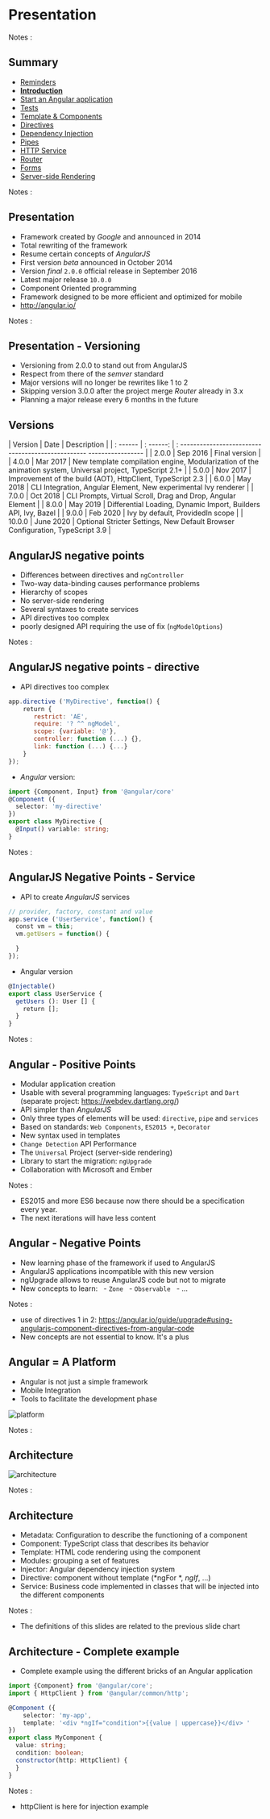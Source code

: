 # Presentation

<!-- .slide: class="page-title" -->

Notes :



## Summary

<!-- .slide: class="toc" -->

- [Reminders](#/1)
- **[Introduction](#/2)**
- [Start an Angular application](#/3)
- [Tests](#/4)
- [Template & Components](#/5)
- [Directives](#/6)
- [Dependency Injection](#/7)
- [Pipes](#/8)
- [HTTP Service](#/9)
- [Router](#/10)
- [Forms](#/11)
- [Server-side Rendering](#/12)

Notes :



## Presentation

- Framework created by *Google* and announced in 2014
- Total rewriting of the framework
- Resume certain concepts of *AngularJS*
- First version *beta* announced in October 2014
- Version *final* `2.0.0` official release in September 2016
- Latest major release `10.0.0`
- Component Oriented programming
- Framework designed to be more efficient and optimized for mobile
- http://angular.io/

Notes :



## Presentation - Versioning

- Versioning from 2.0.0 to stand out from AngularJS
- Respect from there of the *semver* standard
- Major versions will no longer be rewrites like 1 to 2
- Skipping version 3.0.0 after the project merge *Router* already in 3.x
- Planning a major release every 6 months in the future



## Versions

| Version | Date | Description |
| : ------ | : ------: | : ------------------------------------------------- ----------------- |
| 2.0.0 | Sep 2016 | Final version |
| 4.0.0 | Mar 2017 | New template compilation engine, Modularization of the animation system, Universal project, TypeScript 2.1+ |
| 5.0.0 | Nov 2017 | Improvement of the build (AOT), HttpClient, TypeScript 2.3 |
| 6.0.0 | May 2018 | CLI Integration, Angular Element, New experimental Ivy renderer |
| 7.0.0 | Oct 2018 | CLI Prompts, Virtual Scroll, Drag and Drop, Angular Element |
| 8.0.0 | May 2019 | Differential Loading, Dynamic Import, Builders API, Ivy, Bazel |
| 9.0.0 | Feb 2020 | Ivy by default, ProvidedIn scope |
| 10.0.0 | June 2020 | Optional Stricter Settings, New Default Browser Configuration, TypeScript 3.9 |



## AngularJS negative points

- Differences between directives and `ngController`
- Two-way data-binding causes performance problems
- Hierarchy of scopes
- No server-side rendering
- Several syntaxes to create services
- API directives too complex
- poorly designed API requiring the use of fix (`ngModelOptions`)

Notes :



## AngularJS negative points - directive

- API directives too complex

```Javascript
app.directive ('MyDirective', function() {
    return {
       restrict: 'AE',
       require: '? ^^ ngModel',
       scope: {variable: '@'},
       controller: function (...) {},
       link: function (...) {...}
    }
});
```

- *Angular* version:

```typescript
import {Component, Input} from '@angular/core'
@Component ({
  selector: 'my-directive'
})
export class MyDirective {
  @Input() variable: string;
}
```

Notes :



## AngularJS Negative Points - Service

- API to create *AngularJS* services

```Javascript
// provider, factory, constant and value
app.service ('UserService', function() {
  const vm = this;
  vm.getUsers = function() {

  }
});
```

- Angular version

```typescript
@Injectable()
export class UserService {
  getUsers (): User [] {
    return [];
  }
}
```
Notes :



## Angular - Positive Points

- Modular application creation
- Usable with several programming languages: `TypeScript` and `Dart` (separate project: https://webdev.dartlang.org/)
- API simpler than *AngularJS*
- Only three types of elements will be used: `directive`, `pipe` and `services`
- Based on standards: `Web Components`, `ES2015 +`, `Decorator`
- New syntax used in templates
- `Change Detection` API Performance
- The `Universal` Project (server-side rendering)
- Library to start the migration: `ngUpgrade`
- Collaboration with Microsoft and Ember

Notes :
- ES2015 and more ES6 because now there should be a specification every year.
- The next iterations will have less content



## Angular - Negative Points

- New learning phase of the framework if used to AngularJS
- AngularJS applications incompatible with this new version
- ngUpgrade allows to reuse AngularJS code but not to migrate
- New concepts to learn:
  - `Zone`
  - `Observable`
  - ...

Notes :
- use of directives 1 in 2: https://angular.io/guide/upgrade#using-angularjs-component-directives-from-angular-code
- New concepts are not essential to know. It's a plus



## Angular = A Platform

- Angular is not just a simple framework
- Mobile Integration
- Tools to facilitate the development phase

![platform](resources/platform.png "platform")

Notes :



## Architecture

![architecture](resources/overview2.png "architecture")

Notes :



## Architecture

- Metadata: Configuration to describe the functioning of a component
- Component: TypeScript class that describes its behavior
- Template: HTML code rendering using the component
- Modules: grouping a set of features
- Injector: Angular dependency injection system
- Directive: component without template (*ngFor *, *ngIf*, ...)
- Service: Business code implemented in classes that will be injected into the different components

Notes :
- The definitions of this slides are related to the previous slide chart



## Architecture - Complete example

- Complete example using the different bricks of an Angular application

```typescript
import {Component} from '@angular/core';
import { HttpClient } from '@angular/common/http';

@Component ({
    selector: 'my-app',
    template: '<div *ngIf="condition">{{value | uppercase}}</div> '
})
export class MyComponent {
  value: string;
  condition: boolean;
  constructor(http: HttpClient) {
  }
}
```

Notes :
- httpClient is here for injection example
